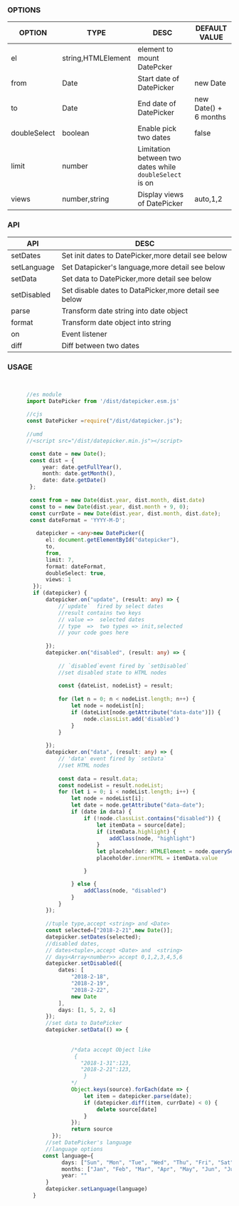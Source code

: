 
### OPTIONS

| OPTION       | TYPE               | DESC                                     | DEFAULT VALUE  |
|--------------|--------------------|------------------------------------------|-----------------------|
| el           | string,HTMLElement | element to mount DatePcker               |                       |
| from         | Date               | Start date of DatePicker                 | new Date              |
| to           | Date               | End date of DatePicker                   | new Date() + 6 months |
| doubleSelect | boolean            | Enable pick two dates                    | false                 |
| limit        | number             | Limitation between two dates while `doubleSelect` is on |                       |
| views        | number,string      | Display views of DatePicker              | auto,1,2              |
	
	
###  API



| API         | DESC                                     |
|-------------|------------------------------------------|
| setDates    | Set init dates to DatePicker,more detail see below |
| setLanguage | Set Datapicker's language,more detail see below |
| setData     | Set data to DatePicker,more detail see below |
| setDisabled | Set disable dates to DataPicker,more detail see below |
| parse       | Transform date string into date object   |
| format      | Transform date object into string       |
| on          | Event listener                           |
| diff        | Diff between two dates                   |




                
### USAGE
```typescript

        
      //es module
      import DatePicker from '/dist/datepicker.esm.js'
      
      //cjs
      const DatePicker =require("/dist/datepicker.js");
      
      //umd
      //<script src="/dist/datepicker.min.js"></script>

       const date = new Date();
       const dist = {
           year: date.getFullYear(),
           month: date.getMonth(),
           date: date.getDate()
       };
       
       const from = new Date(dist.year, dist.month, dist.date)
       const to = new Date(dist.year, dist.month + 9, 0);
       const currDate = new Date(dist.year, dist.month, dist.date);
       const dateFormat = 'YYYY-M-D';
       
         datepicker = <any>new DatePicker({
            el: document.getElementById("datepicker"),
            to,
            from,
            limit: 7,
            format: dateFormat,
            doubleSelect: true,
            views: 1
        });
        if (datepicker) {
            datepicker.on("update", (result: any) => {
                //`update`  fired by select dates
                //result contains two keys
                // value =>  selected dates
                // type  =>  two types => init,selected
                // your code goes here
                
            });
            datepicker.on("disabled", (result: any) => {
                
                // `disabled`event fired by `setDisabled`
                //set disabled state to HTML nodes
                
                const {dateList, nodeList} = result;
                
                for (let n = 0; n < nodeList.length; n++) {
                    let node = nodeList[n];
                    if (dateList[node.getAttribute("data-date")]) {
                        node.classList.add('disabled')
                    }
                }
                
            });
            datepicker.on("data", (result: any) => {
                // 'data' event fired by `setData` 
                //set HTML nodes 
            
                const data = result.data;
                const nodeList = result.nodeList;
                for (let i = 0; i < nodeList.length; i++) {
                    let node = nodeList[i];
                    let date = node.getAttribute("data-date");
                    if (date in data) {
                        if (!node.classList.contains("disabled")) {
                            let itemData = source[date];
                            if (itemData.highlight) {
                                addClass(node, "highlight")
                            }
                            let placeholder: HTMLElement = node.querySelector(".placeholder");
                            placeholder.innerHTML = itemData.value

                        }

                    } else {
                        addClass(node, "disabled")
                    }
                }
            });
            
            //tuple type,accept <string> and <Date>
            const selected=["2018-2-21",new Date()];
            datepicker.setDates(selected);
            //disabled dates, 
            // dates<tuple>,accept <Date> and  <string>
            // days<Array<number>> accept 0,1,2,3,4,5,6
            datepicker.setDisabled({
                dates: [
                    "2018-2-18",
                    "2018-2-19",
                    "2018-2-22",
                    new Date
                ],
                days: [1, 5, 2, 6]
            });
            //set data to DatePicker
            datepicker.setData(() => {
                    
                    
                    /*data accept Object like
                     {
                       "2018-1-31":123,
                       "2018-2-21":123,
                        }
                    */
                    Object.keys(source).forEach(date => {
                        let item = datepicker.parse(date);
                        if (datepicker.diff(item, currDate) < 0) {
                            delete source[date]
                        }
                    });
                    return source
              });
            //set DatePicker's language
            //language options 
           const language={
                 days: ["Sun", "Mon", "Tue", "Wed", "Thu", "Fri", "Sat"],
                 months: ["Jan", "Feb", "Mar", "Apr", "May", "Jun", "Jul", "Aug", "Sep", "Oct", "Nov", "Dec"],
                 year: "" 
            }
            datepicker.setLanguage(language)
        }
       
       
       

```






	
	
	
	
	


